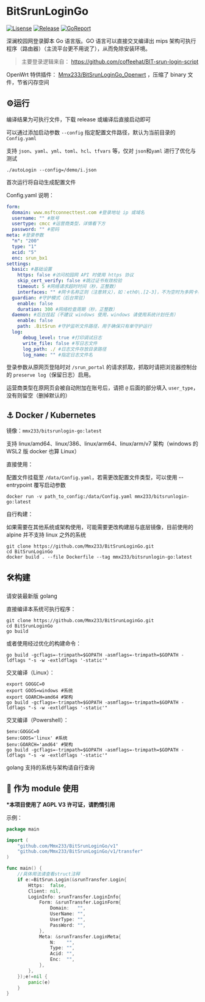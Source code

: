 # BitSrunLoginGo

[![Lisense](https://img.shields.io/github/license/Mmx233/BitSrunLoginGo)](https://github.com/Mmx233/BitSrunLoginGo/blob/main/LICENSE)
[![Release](https://img.shields.io/github/v/release/Mmx233/BitSrunLoginGo?color=blueviolet&include_prereleases)](https://github.com/Mmx233/BitSrunLoginGo/releases)
[![GoReport](https://goreportcard.com/badge/github.com/Mmx233/BitSrunLoginGo)](https://goreportcard.com/report/github.com/Mmx233/BitSrunLoginGo)

深澜校园网登录脚本 Go 语言版。GO 语言可以直接交叉编译出 mips 架构可执行程序（路由器）（主流平台更不用说了），从而免除安装环境。

> 主要登录逻辑来自： https://github.com/coffeehat/BIT-srun-login-script

OpenWrt 特供插件： [Mmx233/BitSrunLoginGo_Openwrt](https://github.com/Mmx233/BitSrunLoginGo_Openwrt) ，压缩了 binary 文件，节省闪存空间

## :gear:运行

编译结果为可执行文件，下载 release 或编译后直接启动即可

可以通过添加启动参数 `--config` 指定配置文件路径，默认为当前目录的 `Config.yaml`

支持 `json`、`yaml`、`yml`、`toml`、`hcl`、`tfvars` 等，仅对 `json`和`yaml` 进行了优化与测试

```shell
./autoLogin --config=/demo/i.json
```

首次运行将自动生成配置文件

Config.yaml 说明：

```yaml
form:
  domain: www.msftconnecttest.com #登录地址 ip 或域名
  username: "" #账号
  usertype: cmcc #运营商类型，详情看下方
  password: "" #密码
meta: #登录参数
  "n": "200"
  type: "1"
  acid: "5"
  enc: srun_bx1
settings:
  basic: #基础设置
    https: false #访问校园网 API 时使用 https 协议
    skip_cert_verify: false #跳过证书有效校验
    timeout: 5 #网络请求超时时间（秒，正整数）
    interfaces: "" #网卡名称正则（注意转义），如：eth0\.[2-3]，不为空时为多网卡模式
  guardian: #守护模式（后台常驻）
    enable: false 
    duration: 300 #网络检查周期（秒，正整数）
  daemon: #后台挂起（不建议 windows 使用，windows 请使用系统计划任务）
    enable: false
    path: .BitSrun #守护监听文件路径，用于确保只有单守护运行
  log:
      debug_level: true #打印调试日志
      write_file: false #写日志文件
      log_path: ./ #日志文件存放目录路径
      log_name: "" #指定日志文件名
```

登录参数从原网页登陆时对 `/srun_portal` 的请求抓取，抓取时请把浏览器控制台的 `preserve log`（保留日志）启用。

运营商类型在原网页会被自动附加在账号后，请把 `@` 后面的部分填入 `user_type`，没有则留空（删掉默认的）

## :anchor: Docker / Kubernetes

镜像：`mmx233/bitsrunlogin-go:latest`

支持 linux/amd64、linux/386、linux/arm64、linux/arm/v7 架构（windows 的 WSL2 版 docker 也算 Linux）

直接使用：

配置文件挂载至 `/data/Config.yaml`，若需更改配置文件类型，可以使用 --entrypoint 覆写启动参数

```shell
docker run -v path_to_config:/data/Config.yaml mmx233/bitsrunlogin-go:latest
```

自行构建：

如果需要在其他系统或架构使用，可能需要更改构建层与底层镜像，目前使用的 alpine 并不支持 linux 之外的系统

```shell
git clone https://github.com/Mmx233/BitSrunLoginGo.git
cd BitSrunLoginGo
docker build . --file Dockerfile --tag mmx233/bitsrunlogin-go:latest
```

## :hammer_and_wrench:构建

请安装最新版 golang

直接编译本系统可执行程序：

```shell
git clone https://github.com/Mmx233/BitSrunLoginGo.git
cd BitSrunLoginGo
go build
```

或者使用经过优化的构建命令：

```shell
go build -gcflags=-trimpath=$GOPATH -asmflags=-trimpath=$GOPATH -ldflags "-s -w -extldflags '-static'"
```

交叉编译（Linux）：

```shell
export GOGGC=0
export GOOS=windows #系统
export GOARCH=amd64 #架构
go build -gcflags=-trimpath=$GOPATH -asmflags=-trimpath=$GOPATH -ldflags "-s -w -extldflags '-static'"
```

交叉编译（Powershell）：

```shell
$env:GOGGC=0
$env:GOOS='linux' #系统
$env:GOARCH='amd64' #架构
go build -gcflags=-trimpath=$GOPATH -asmflags=-trimpath=$GOPATH -ldflags "-s -w -extldflags '-static'"
```

golang 支持的系统与架构请自行查询

## :jigsaw: 作为 module 使用

**\*本项目使用了 AGPL V3 许可证，请酌情引用**

示例：

```go
package main

import (
	"github.com/Mmx233/BitSrunLoginGo/v1"
	"github.com/Mmx233/BitSrunLoginGo/v1/transfer"
)

func main() {
	//具体用法请查看struct注释
	if e:=BitSrun.Login(&srunTransfer.Login{
		Https:  false,
		Client: nil,
		LoginInfo: srunTransfer.LoginInfo{
			Form: &srunTransfer.LoginForm{
				Domain:   "",
				UserName: "",
				UserType: "",
				PassWord: "",
			},
			Meta: &srunTransfer.LoginMeta{
				N:    "",
				Type: "",
				Acid: "",
				Enc:  "",
			},
		},
	});e!=nil {
		panic(e)
    }
}
```